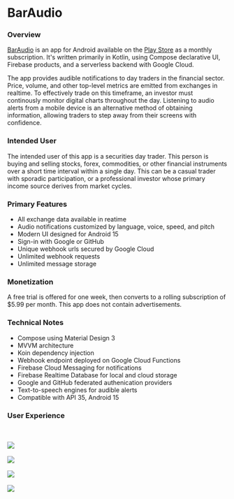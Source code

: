 # BarAudio

### Overview

[BarAudio](https://baraud.io/) is an app for Android available on the [Play Store](https://play.google.com/store/apps/details?id=com.sommerengineering.baraudio) as a monthly subscription. It's written primarily in Kotlin, using Compose declarative UI, Firebase products, and a serverless backend with Google Cloud.

The app provides audible notifications to day traders in the financial sector. Price, volume, and other top-level metrics are emitted from exchanges in realtime. To effectively trade on this timeframe, an investor must continously monitor digital charts throughout the day. Listening to audio alerts from a mobile device is an alternative method of obtaining information, allowing traders to step away from their screens with confidence.

### Intended User

The intended user of this app is a securities day trader. This person is buying and selling stocks, forex, commodities, or other financial instruments over a short time interval within a single day. This can be a casual trader with sporadic participation, or a professional investor whose primary income source derives from market cycles.

### Primary Features

- All exchange data available in reatime
- Audio notifications customized by language, voice, speed, and pitch
- Modern UI designed for Android 15
- Sign-in with Google or GitHub
- Unique webhook urls secured by Google Cloud
- Unlimited webhook requests
- Unlimited message storage

### Monetization

A free trial is offered for one week, then converts to a rolling subscription of $5.99 per month. This app does not contain advertisements.

### Technical Notes

- Compose using Material Design 3
- MVVM architecture
- Koin dependency injection
- Webhook endpoint deployed on Google Cloud Functions
- Firebase Cloud Messaging for notifications
- Firebase Realtime Database for local and cloud storage
- Google and GitHub federated authenication providers
- Text-to-speech engines for audible alerts
- Compatible with API 35, Android 15

### User Experience
<br/><br/>
![](readme/1r.png)
<br/><br/>
![](readme/2r.png)
<br/><br/>
![](readme/3r.png)
<br/><br/>
![](readme/4r.png)
